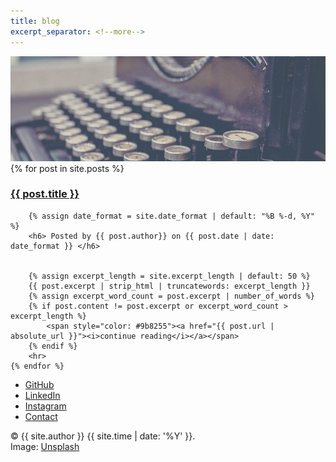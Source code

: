 ```yaml
---
title: blog
excerpt_separator: <!--more-->
---
```


<div>
    <span class="image main"><img src="assets/images/pic02.jpg" alt=""></span>
    {% for post in site.posts %}
        <h3>
            <a href="{{ post.url | absolute_url  }}">{{ post.title }}</a>
        </h3>

        {% assign date_format = site.date_format | default: "%B %-d, %Y" %}
        <h6> Posted by {{ post.author}} on {{ post.date | date: date_format }} </h6>


        {% assign excerpt_length = site.excerpt_length | default: 50 %}
        {{ post.excerpt | strip_html | truncatewords: excerpt_length }}
        {% assign excerpt_word_count = post.excerpt | number_of_words %}
        {% if post.content != post.excerpt or excerpt_word_count > excerpt_length %}
            <span style="color: #9b8255"><a href="{{ post.url | absolute_url }}"><i>continue reading</i></a></span>
        {% endif %}
        <hr>
    {% endfor %}
</div>

<footer id="page-footer">
    <ul class="icons">
      <li><a href="{{ site.github_url }}" class="icon fa-github" target="_blank"><span class="label">GitHub</span></a></li>
      <li><a href="{{ site.linkedin_url }}" class="icon fa-linkedin" target="_blank"><span class="label">LinkedIn</span></a></li>
      <li><a href="{{ site.instagram_url }}" class="icon fa-instagram" target="_blank"><span class="label">Instagram</span></a></li>
      <li><a href="/#contact" class="icon fa-envelope"><span class="label">Contact</span></a></li>
    </ul>
    <p class="copyright">&copy; {{ site.author }} {{ site.time | date: '%Y' }}. 
    <br> Image: <a href="https://unsplash.com/">Unsplash</a>
    </p>
</footer>
